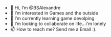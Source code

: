 - 👋 Hi, I’m @BSAlexandre
- 👀 I’m interested in Games and the outside
- 🌱 I’m currently learning game devolping
- 💞️ I’m looking to collaborate on life...i'm lonely
- 📫 How to reach me? Send me a Email :).

<!---
BSAlexandre/BSAlexandre is a ✨ special ✨ repository because its `README.md` (this file) appears on your GitHub profile.
You can click the Preview link to take a look at your changes.
--->
